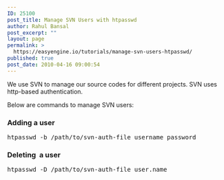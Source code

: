```yaml
---
ID: 25100
post_title: Manage SVN Users with htpasswd
author: Rahul Bansal
post_excerpt: ""
layout: page
permalink: >
  https://easyengine.io/tutorials/manage-svn-users-htpasswd/
published: true
post_date: 2010-04-16 09:00:54
---
```

We use SVN to manage our source codes for different projects. SVN uses http-based authentication.

Below are commands to manage SVN users:
<h3>Adding a user</h3>
<pre>htpasswd -b /path/to/svn-auth-file username password</pre>
<h3>Deleting  a user</h3>
<pre>htpasswd -D /path/to/svn-auth-file user.name</pre>